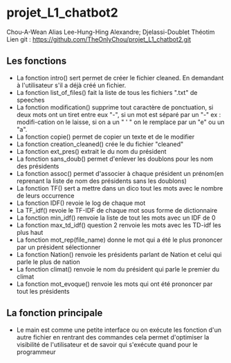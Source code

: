 # projet_L1_chatbot2                     
Chou-A-Wean Alias Lee-Hung-Hing  Alexandre; Djelassi-Doublet Théotim
Lien git : https://github.com/TheOnlyChou/projet_L1_chatbot2.git
## Les fonctions
- La fonction intro() sert permet de créer le fichier cleaned. En demandant à l'utilisateur s'il a déjà créé un fichier.
- La fonction list_of_files() fait la liste de tous les fichiers ".txt" de speeches
- La fonction modification() supprime tout caractère de ponctuation, si deux mots ont un tiret entre eux "-", si un mot est séparé par un "-" ex : modifi-cation on le laisse,
si on a un " ' " on le remplace par un "e" ou un "a".
- La fonction copie()  permet de copier un texte et de le modifier
- La fonction creation_cleaned() crée le du fichier "cleaned"
- La fonction ext_pres() extrait le du nom du président
- La fonction sans_doub() permet d'enlever les doublons pour les nom des présidents
- La fonction assoc() permet d'associer à chaque président un prénom(en reprenant la liste de nom des présidents sans les doublons)
- La fonction TF() sert a mettre dans un dico tout les mots avec le nombre de leurs occurrence
- La fonction IDF() revoie le log de chaque mot
- La TF_idf() revoie le TF-IDF de chaque mot sous forme de dictionnaire
- La fonction min_idf() renvoie la liste de tout les mots avec un IDF de 0 
- La fonction max_td_idf() question 2 renvoie les mots avec les TD-idf les plus haut 
- La fonction mot_rep(file_name) donne le mot qui a été le plus prononcer par un président sélectionner
- La fonction Nation() renvoie les présidents parlant de Nation et celui qui parle le plus de nation
- La fonction climat() renvoie le nom du président qui parle le premier du climat 
- La fonction mot_evoque() renvoie les mots qui ont été prononcer par tout les présidents
## La fonction principale
- Le main est comme une petite interface ou on exécute les fonction d'un autre fichier en rentrant des commandes cela permet d'optimiser la visibilité de l'utilisateur et de savoir qui s'exécute quand pour le programmeur
